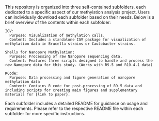 This repository is organized into three self-contained subfolders, each dedicated to a specific aspect of our methylation analysis project. 
Users can individually download each subfolder based on their needs. Below is a brief overview of the contents within each subfolder:
~~~~~~~~~~~~~~~~~~~~~~~~~~~~~~~~~~~~~~~~~~~~~
IGV:
  Purpose: Visualization of methylation calls.
  Content: Includes a standalone IGV package for visualization of methylation data in Brucella strains or Caulobacter strains.

Shells for Nanopore Methylation:
  Purpose: Processing of raw Nanopore sequencing data.
  Content: Features three scripts designed to handle and process the raw Nanopore data for this study. (Works with R9.5 and R10.4.1 data)

RCode:
  Purpose: Data processing and figure generation of nanopore methylation data
  Content: Contains R code for post-processing of R9.5 data and including scripts for creating main figures and supplementary materials for {link to paper}.
~~~~~~~~~~~~~~~~~~~~~~~~~~~~~~~~~~~~~~~~~~~~~

Each subfolder includes a detailed README for guidance on usage and requirements. Please refer to the respective README file within each subfolder for more specific instructions.
